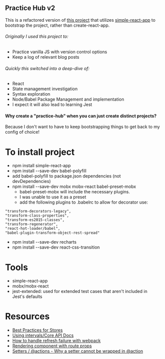 ## Practice Hub v2

This is a refactored version of [this project](https://github.com/misterussell/practice-hub) that utilizes [simple-react-app](https://www.npmjs.com/package/simple-react-app) to bootstrap the project, rather than create-react-app.

###### Originally I used this project to:
- Practice vanilla JS with version control options
- Keep a log of relevant blog posts

###### Quickly this switched into a deep-dive of:
- React
- State management investigation
- Syntax exploration
- Node/Babel Package Management and implementation
- I expect it will also lead to learning Jest

#### Why create a "practice-hub" when you can just create distinct projects?
Because I don't want to have to keep bootstrapping things to get back to my config of choice!

# To install project
- npm install simple-react-app
- npm install --save-dev babel-polyfill
- add babel-polyfill to package.json dependencies (not devDependencies)
- npm install --save-dev mobx mobx-react babel-preset-mobx
  - babel-preset-mobx will include the necessary plugins.
  - I was unable to use it as a preset
  - add the following plugins to .babelrc to allow for decorator use:

```
"transform-decorators-legacy",
"transform-class-properties",
"transform-es2015-classes",
"transform-regenerator",
"react-hot-loader/babel",
"babel-plugin-transform-object-rest-spread"
```
- npm install --save-dev recharts
- npm install --save-dev react-css-transition

# Tools
- simple-react-app
- mobx/mobx-react
- jest-extended: used for extended test cases that aren't included in Jest's defaults

# Resources
- [Best Practices for Stores](https://mobx.js.org/best/store.html)
- [Using intervals/Core API Docs](https://mobx.js.org/refguide/api.html)
- [How to handle refresh failure with webpack](https://tylermcginnis.com/react-router-cannot-get-url-refresh/)
- [Rendering component with route props](https://github.com/ReactTraining/react-router/issues/5521)
- [Setters / @actions - Why a setter cannot be wrapped in @action](https://github.com/mobxjs/mobx/issues/839#issuecomment-286404160)

